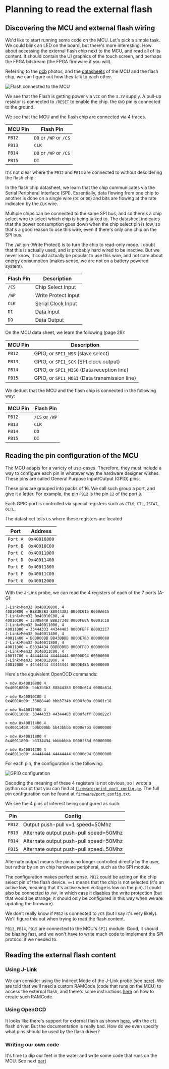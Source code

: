 Planning to read the external flash
===================================

## Discovering the MCU and external flash wiring

We'd like to start running some code on the MCU. Let's pick a simple task.
We could blink an LED on the board, but there's more interesting.
How about accessing the external flash chip next to the MCU, and read all of its
content. It should contain the UI graphics of the touch screen, and perhaps the
FPGA bitstream (the FPGA firmware if you will).

Referring to the [pcb](../pcb) photos, and the [datasheets](../datasheet) of the
MCU and the flash chip, we can figure out how they talk to each other.

![Flash connected to the MCU](pcb.jpg)

We see that the Flash is getting power via `VCC` on the `3.3V` supply. A pull-up
resistor is connected to `/RESET` to enable the chip. the `GND` pin is connected
to the ground.

We see that the MCU and the flash chip are connected via 4 traces.

 MCU Pin | Flash Pin
---------|----------
`PB12`   | `DO` or `/WP` or `/CS`
`PB13`   | `CLK`
`PB14`   | `DO` or `/WP` or `/CS`
`PB15`   | `DI`

It's not clear where the `PB12` and `PB14` are connected to without desoldering
the flash chip.

In the flash chip datasheet, we learn that the chip communicates via the Serial
Peripheral Interface (SPI). Essentially, data flowing from one chip to another
is done on a single wire (`DI` or `DO`) and bits are flowing at the rate
indicated by the `CLK` wire.

Multiple chips can be connected to the same SPI bus, and so there's a chip
select wire to select which chip is being talked to. The datasheet indicates
that the power consumption goes down when the chip select pin is low, so that's
a good reason to use this wire, even if there's only one chip on the SPI bus.

The `/WP` pin (Write Protect) is to turn the chip to read-only mode. I doubt
that this is actually used, and is probably hard wired to be inactive. But we
never know, it could actually be popular to use this wire, and not care about
energy consumption (makes sense, we are not on a battery powered system).

 Flash Pin | Description
-----------|----------
`/CS`      | Chip Select Input
`/WP`      | Write Protect Input
`CLK`      | Serial Clock Input
`DI`       | Data Input
`DO`       | Data Output

On the MCU data sheet, we learn the following (page 29):

MCU Pin | Description
--------|--------------
`PB12`  | GPIO, or `SPI1_NSS` (slave select)
`PB13`  | GPIO, or `SPI1_SCK` (SPI clock output)
`PB14`  | GPIO, or `SPI1_MISO` (Data reception line)
`PB15`  | GPIO, or `SPI1_MOSI` (Data transmission line)

We deduct that the MCU and the flash chip is connected in the following way:

 MCU Pin | Flash Pin
---------|----------
`PB12`   | `/CS` or `/WP`
`PB13`   | `CLK`
`PB14`   | `DO`
`PB15`   | `DI`

## Reading the pin configuration of the MCU

The MCU adapts for a variety of use-cases. Therefore, they must include a way to
configure each pin in whatever way the hardware designer wishes.
These pins are called General Purpose Input/Output (GPIO) pins.

These pins are grouped into packs of 16. We call such group a port, and give it
a letter. For example, the pin `PB12` is the pin `12` of the port `B`.

Each GPIO port is controlled via special registers such as `CTL0`, `CTL`, `ISTAT`,
`OCTL`.

The datasheet tells us where these registers are located

Port     | Address
---------|-------------
`Port A` | `0x40010800`
`Port B` | `0x40010C00`
`Port C` | `0x40011000`
`Port D` | `0x40011400`
`Port E` | `0x40011800`
`Port F` | `0x40011C00`
`Port G` | `0x40012000`

With the J-Link probe, we can read the 4 registers of each of the 7 ports (A-G):

```
J-Link>Mem32 0x40010800, 4
40010800 = BBB3B3B3 88844383 0000C615 0000A615
J-Link>Mem32 0x40010C00, 4
40010C00 = 33088440 BBB3734B 0000FE0A 00001C18
J-Link>Mem32 0x40011000, 4
40011000 = 33444333 44344483 0000FEFF 000022C7
J-Link>Mem32 0x40011400, 4
40011400 = B0BB00BB BB43BBBB 0000E7B3 00000080
J-Link>Mem32 0x40011800, 4
40011800 = B3334434 BBBBBBBB 0000FF8D 00000000
J-Link>Mem32 0x40011C00, 4
40011C00 = 44444444 44444444 00000D94 00000000
J-Link>Mem32 0x40012000, 4
40012000 = 44444444 44444444 0000E48A 00000000
```

Here's the equivalent OpenOCD commands:

```
> mdw 0x40010800 4
0x40010800: bbb3b3b3 88844383 0000c614 0000a614

> mdw 0x40010C00 4
0x40010c00: 33088440 bbb3734b 0000fe0a 00001c18

> mdw 0x40011000 4
0x40011000: 33444333 44344483 0000feff 000022c7

> mdw 0x40011400 4
0x40011400: b0bb00bb bb43bbbb 0000e7b3 00000080

> mdw 0x40011800 4
0x40011800: b3334434 bbbbbbbb 0000ff8d 00000000

> mdw 0x40011C00 4
0x40011c00: 44444444 44444444 00000d94 00000000
```

For each pin, the configuration is the following:

![GPIO configuration](gpio_config.png)

Decoding the meaning of these 4 registers is not obvious, so I wrote a python
script that you can find at [`firmware/print_port_config.py`](../firmware/print_port_config.py).
The full pin configuration can be found at [`firmware/port_config.txt`](../firmware/port_config.txt).

We see the 4 pins of interest being configured as such:

Pin    | Config
-------|------
`PB12` | Output push-pull v=1 speed=50Mhz
`PB13` | Alternate output push-pull speed=50Mhz
`PB14` | Alternate output push-pull speed=50Mhz
`PB15` | Alternate output push-pull speed=50Mhz

Alternate output means the pin is no longer controlled directly by the user, but
rather by an on chip hardware peripheral, such as the SPI module.

The configuration makes perfect sense. `PB12` could be acting on the chip select pin
of the flash device. `v=1` means that the chip is not selected (it's an active
low, meaning that it's active when voltage is low on the pin). It could also be
connected to `/WP`, in which case it disables the write protection (but that
would be strange, it should only be configured in this way when we are updating
the firmware).

We don't really know if `PB12` is connected to `/CS` (but I say it's very
likely). We'll figure this out when trying to read the flash content.

`PB13`, `PB14`, `PB15` are connected to the MCU's `SPI1` module. Good, it should
be blazing fast, and we won't have to write much code to implement the SPI
protocol if we needed to.

## Reading the external flash content

### Using J-Link

We can consider using the Indirect Mode of the J-Link probe (see
[here](https://wiki.segger.com/Programming_External_SPI_Flashes)).
We are told that we'll need a custom RAMCode (code that runs on the MCU) to
access the external flash, and there's some instructions
[here](https://wiki.segger.com/Open_Flashloader#Create_a_Flash_Loader) on how to
create such RAMCode.

### Using OpenOCD

It looks like there's support for external flash as shown
[here](https://www.openocd.org/doc/html/Flash-Commands.html#index-cfi), with the
`cfi` flash driver. But the documentation is really bad. How do we even specify
what pins should be used by the flash driver?

### Writing our own code

It's time to dip our feet in the water and write some code that runs on the MCU.
See next [part](../part2/README.md)
